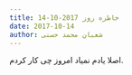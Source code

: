 ```yaml
---
title: خاطره روز 2017-10-14
date: 2017-10-14
author: شعبان محمد حسنی
---
```


اصلا یادم نمیاد امروز چی کار کردم.